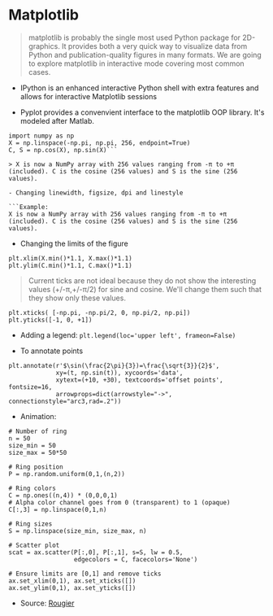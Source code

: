 # Matplotlib

> matplotlib is probably the single most used Python package for 2D-graphics. It provides both a very quick way to visualize data from Python and publication-quality figures in many formats. We are going to explore matplotlib in interactive mode covering most common cases.

- IPython is an enhanced interactive Python shell with extra features and allows for interactive Matplotlib sessions

- Pyplot provides a convenvient interface to the matplotlib OOP library. It's modeled after Matlab.

```Example:
import numpy as np
X = np.linspace(-np.pi, np.pi, 256, endpoint=True)
C, S = np.cos(X), np.sin(X)```

> X is now a NumPy array with 256 values ranging from -π to +π (included). C is the cosine (256 values) and S is the sine (256 values).

- Changing linewidth, figsize, dpi and linestyle

```Example:
X is now a NumPy array with 256 values ranging from -π to +π (included). C is the cosine (256 values) and S is the sine (256 values).
```

- Changing the limits of the figure

```Example:
plt.xlim(X.min()*1.1, X.max()*1.1)
plt.ylim(C.min()*1.1, C.max()*1.1)
```

> Current ticks are not ideal because they do not show the interesting values (+/-π,+/-π/2) for sine and cosine. We'll change them such that they show only these values.

``` Example:
plt.xticks( [-np.pi, -np.pi/2, 0, np.pi/2, np.pi])
plt.yticks([-1, 0, +1])
```

- Adding a legend: ```plt.legend(loc='upper left', frameon=False)```

- To annotate points

```Example:
plt.annotate(r'$\sin(\frac{2\pi}{3})=\frac{\sqrt{3}}{2}$',
             xy=(t, np.sin(t)), xycoords='data',
             xytext=(+10, +30), textcoords='offset points', fontsize=16,
             arrowprops=dict(arrowstyle="->", connectionstyle="arc3,rad=.2"))
```

- Animation:

```
# Number of ring
n = 50
size_min = 50
size_max = 50*50

# Ring position
P = np.random.uniform(0,1,(n,2))

# Ring colors
C = np.ones((n,4)) * (0,0,0,1)
# Alpha color channel goes from 0 (transparent) to 1 (opaque)
C[:,3] = np.linspace(0,1,n)

# Ring sizes
S = np.linspace(size_min, size_max, n)

# Scatter plot
scat = ax.scatter(P[:,0], P[:,1], s=S, lw = 0.5,
                  edgecolors = C, facecolors='None')

# Ensure limits are [0,1] and remove ticks
ax.set_xlim(0,1), ax.set_xticks([])
ax.set_ylim(0,1), ax.set_yticks([])
```

- Source: [Rougier](https://github.com/rougier/matplotlib-tutorial)

